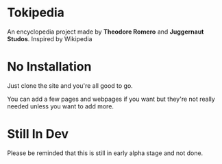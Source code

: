 # Tokipedia
An encyclopedia project made by **Theodore Romero** and **Juggernaut Studos**.
Inspired by Wikipedia

# No Installation
Just clone the site and you're all good to go.

You can add a few pages and
webpages if you want but they're not really needed unless you want to add more.

# Still In Dev
Please be reminded that this is still in early alpha stage and not done.
